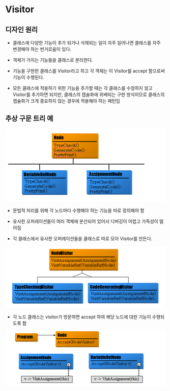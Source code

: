 # Visitor

## 디자인 원리

- 클래스에 다양한 기능이 추가 되거나 삭제되는 일이 자주 일어나면 클래스를 자주 변경해야 하는 번거로움이 있다.

- 객체가 가지는 기능들을 클래스로 분리한다.

- 기능을 구현한 클래스를 Visitor라고 하고 각 객체는 이 Visitor를 accept 함으로써 기능이 수행된다. 

- 모든 클래스에 적용하기 위한 기능을 추가할 때는 각 클래스를 수정하지 않고 Visitor를 추가하면 되지만, 클래스의 캡슐화에 위배되는 구현 방식이므로 클래스의 캡슐화가 크게 중요하지 않는 경우에 적용해야 하는 패턴임 

## 추상 구문 트리 예

![visitor1](./img/visitor1.PNG)

- 문법적 처리를 위해 각 노드마다 수행해야 하는 기능을 따로 정의해야 함

- 유사한 오퍼레이션들이 여러 객체에 분산되어 있어서 디버깅이 어렵고 가독성이 떨어짐

- 각 클래스에서 유사한 오퍼레이션들을 클래스로 따로 모아 Visitor를 만든다.

![visitor2](./img/visitor2.PNG)

- 각 노드 클래스는 visitor가 방문하면 accept 하여 해당 노드에 대한 기능이 수행되도록 함

![visitor3](./img/visitor3.PNG)
